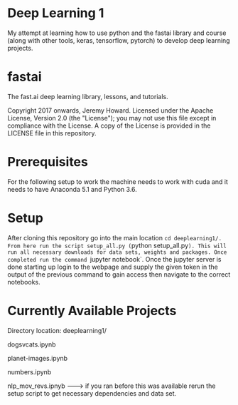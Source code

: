 # Deep Learning 1

My attempt at learning how to use python and the fastai library and course (along with other tools, keras, tensorflow, pytorch) to develop deep learning projects.


# fastai

The fast.ai deep learning library, lessons, and tutorials.

Copyright 2017 onwards, Jeremy Howard. Licensed under the Apache License, Version 2.0 (the "License"); you may not use this file except in compliance with the License. A copy of the License is provided in the LICENSE file in this repository.


# Prerequisites

For the following setup to work the machine needs to work with cuda and it needs to have Anaconda 5.1 and Python 3.6.


# Setup

After cloning this repository go into the main location `cd deeplearning1/. From here run the script setup_all.py (`python setup_all.py`). This will run all necessary downloads for data sets, weights and packages. Once completed run the command `jupyter notebook`. Once the jupyter server is done starting up login to the webpage and supply the given token in the output of the previous command to gain access then navigate to the correct notebooks.


# Currently Available Projects

Directory location: deeplearning1/



dogsvcats.ipynb 


planet-images.ipynb


numbers.ipynb


nlp_mov_revs.ipnyb ---> if you ran before this was available rerun the setup script to get necessary dependencies and data set.
